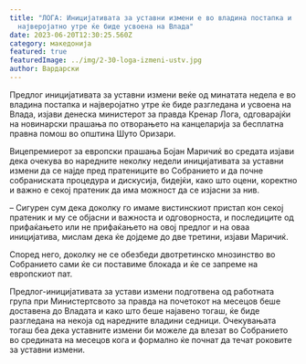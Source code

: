 ```yaml
---
title: "ЛОГА: Иницијативата за уставни измени е во владина постапка и
  најверојатно утре ќе биде усвоена на Влада"
date: 2023-06-20T12:30:25.560Z
category: македонија
featured: true
featuredImage: ../img/2-30-loga-izmeni-ustv.jpg
author: Вардарски
---
```

<!--StartFragment-->

Предлог иницијативата за уставни измени веќе од минатата недела е во владина постапка и најверојатно утре ќе биде разгледана и усвоена на Влада, изјави денеска министерот за правда Кренар Лога, одговарајќи на новинарски прашања по отворањето на канцеларија за бесплатна правна помош во општина Шуто Оризари.

Вицепремиерот за европски прашања Бојан Маричиќ во средата изјави дека очекува во наредните неколку недели иницијативата за уставни измени да се најде пред пратениците во Собранието и да почне собраниската процедура и дискусија, бидејќи, како што оцени, коректно и важно е секој пратеник да има можност да се изјасни за нив.

– Сигурен сум дека доколку го имаме вистинскиот пристап кон секој пратеник и му се објасни и важноста и одговорноста, и последиците од прифаќањето или не прифаќањето на овој предлог и на оваа иницијатива, мислам дека ќе дојдеме до две третини, изјави Маричиќ.

Според него, доколку не се обезбеди двотретинско мнозинство во Собранието сами ќе си поставиме блокада и ќе се запреме на европскиот пат.

Предлог-иницијативата за устави измени подготвена од работната група при Министертсвото за правда на почетокот на месецов беше доставена до Владата и како што беше најавено тогаш, ќе биде разгледана на некоја од наредните владини седници. Очекувањата тогаш беа дека уставните измени би можеле да влезат во Собранието во средината на месецов кога и формално ќе почнат да течат роковите за уставни измени.

<!--EndFragment-->